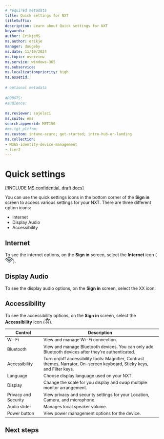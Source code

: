 ```yaml
---
# required metadata
title: Quick settings for NXT
titleSuffix:
description: Learn about Quick settings for NXT
keywords:
author: ErikjeMS  
ms.author: erikje
manager: dougeby
ms.date: 11/19/2024
ms.topic: overview
ms.service: windows-365
ms.subservice:
ms.localizationpriority: high
ms.assetid: 

# optional metadata

#ROBOTS:
#audience:

ms.reviewer: sajelaci
ms.suite: ems
search.appverid: MET150
#ms.tgt_pltfrm:
ms.custom: intune-azure; get-started; intro-hub-or-landing
ms.collection:
- M365-identity-device-management
- tier2
---
```


# Quick settings

[!INCLUDE [MS confidential, draft docs](../includes/draft-doc.md)]

You can use the quick settings icons in the bottom corner of the **Sign in** screen to access various settings for your NXT. There are three different option icons:

- Internet
- Display Audio
- Accessibility

## Internet

To see the internet options, on the **Sign in** screen, select the **Internet** icon (![Image of the internet icon.](media/quick-settings/internet-icon.gif)).

## Display Audio

To see the display audio options, on the **Sign in** screen, select the XX icon.

## Accessibility

To see the accessibility options, on the **Sign in** screen, select the **Accessibility** icon (![Image of the Accessibility icon.](media/quick-settings/accessibility-icon.gif)).

| Control | Description |
| --- | --- |
| Wi-Fi | View and manage Wi-Fi connection. |
| Bluetooth | View and manage Bluetooth devices. You can only add Bluetooth devices after they're authenticated. |
| Accessibility | Turn on/off accessibility tools: Magnifier, Contrast themes, Narrator, On-screen keyboard, Sticky keys, and Filter keys. |
| Language | Choose display language used on your NXT. |
| Display | Change the scale for you display and swap multiple monitor arrangement. |
| Privacy and Security | View privacy and security settings for your Location, Camera, and microphone. |
| Audio slider | Manages local speaker volume. |
| Power button | View power management options for the device. |

<!-- ########################## -->
## Next steps
